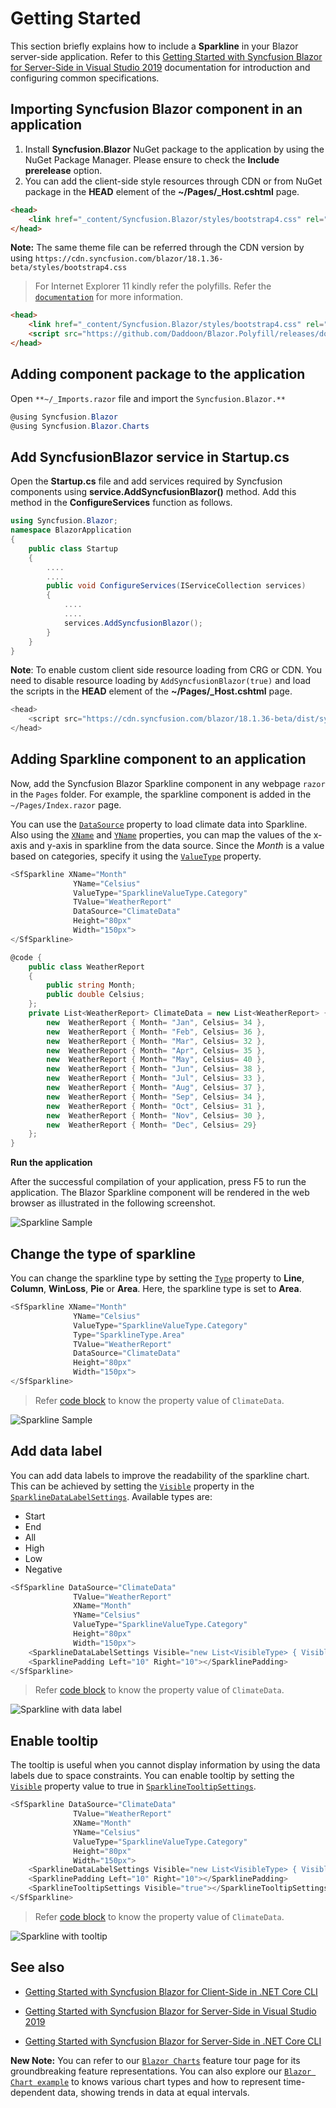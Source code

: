 # Getting Started

This section briefly explains how to include a **Sparkline** in your Blazor server-side application. Refer to this [Getting Started with Syncfusion Blazor for Server-Side in Visual Studio 2019](https://blazor.syncfusion.com/documentation/getting-started/blazor-server-side-visual-studio-2019/) documentation for introduction and configuring common specifications.

## Importing Syncfusion Blazor component in an application

1. Install **Syncfusion.Blazor** NuGet package to the application by using the NuGet Package Manager. Please ensure to check the **Include prerelease** option.
2. You can add the client-side style resources through CDN or from NuGet package in the **HEAD** element of the **~/Pages/_Host.cshtml** page.

```html
<head>
    <link href="_content/Syncfusion.Blazor/styles/bootstrap4.css" rel="stylesheet" />
</head>
```

**Note:** The same theme file can be referred through the CDN version by using `https://cdn.syncfusion.com/blazor/18.1.36-beta/styles/bootstrap4.css`

> For Internet Explorer 11 kindly refer the polyfills. Refer the [`documentation`](https://blazor.syncfusion.com/documentation/common/how-to/render-blazor-server-app-in-ie/) for more information.

```html
<head>
    <link href="_content/Syncfusion.Blazor/styles/bootstrap4.css" rel="stylesheet" />
    <script src="https://github.com/Daddoon/Blazor.Polyfill/releases/download/3.0.1/blazor.polyfill.min.js"></script>
</head>
```

## Adding component package to the application

Open `**~/_Imports.razor` file and import the `Syncfusion.Blazor.**`

```csharp
@using Syncfusion.Blazor
@using Syncfusion.Blazor.Charts
```

## Add SyncfusionBlazor service in Startup.cs

Open the **Startup.cs** file and add services required by Syncfusion components using **service.AddSyncfusionBlazor()** method. Add this method in the **ConfigureServices** function as follows.

```csharp
using Syncfusion.Blazor;
namespace BlazorApplication
{
    public class Startup
    {
        ....
        ....
        public void ConfigureServices(IServiceCollection services)
        {
            ....
            ....
            services.AddSyncfusionBlazor();
        }
    }
}
```

**Note**: To enable custom client side resource loading from CRG or CDN. You need to disable resource loading by `AddSyncfusionBlazor(true)` and load the scripts in the **HEAD** element of the **~/Pages/_Host.cshtml** page.

```csharp
<head>
    <script src="https://cdn.syncfusion.com/blazor/18.1.36-beta/dist/syncfusion-blazor.min.js"></script>
</head>
```

## Adding Sparkline component to an application

Now, add the Syncfusion Blazor Sparkline component in any webpage `razor` in the `Pages` folder. For example, the sparkline component is added in the `~/Pages/Index.razor` page.

You can use the [`DataSource`](https://help.syncfusion.com/cr/blazor/Syncfusion.Blazor~Syncfusion.Blazor.Charts.SparklineModel%601~DataSource.html) property to load climate data into Sparkline. Also using the [`XName`](https://help.syncfusion.com/cr/blazor/Syncfusion.Blazor~Syncfusion.Blazor.Charts.SfSparkline%601~XName.html) and [`YName`](https://help.syncfusion.com/cr/blazor/Syncfusion.Blazor~Syncfusion.Blazor.Charts.SfSparkline%601~YName.html) properties, you can map the values of the x-axis and y-axis in sparkline from the data source. Since the *Month* is a value based on categories, specify it using the [`ValueType`](https://help.syncfusion.com/cr/blazor/Syncfusion.Blazor~Syncfusion.Blazor.Charts.SfSparkline%601~ValueType.html) property.

```csharp
<SfSparkline XName="Month"
              YName="Celsius"
              ValueType="SparklineValueType.Category"
              TValue="WeatherReport"
              DataSource="ClimateData"
              Height="80px"
              Width="150px">
</SfSparkline>

@code {
    public class WeatherReport
    {
        public string Month;
        public double Celsius;
    };
    private List<WeatherReport> ClimateData = new List<WeatherReport> {
        new  WeatherReport { Month= "Jan", Celsius= 34 },
        new  WeatherReport { Month= "Feb", Celsius= 36 },
        new  WeatherReport { Month= "Mar", Celsius= 32 },
        new  WeatherReport { Month= "Apr", Celsius= 35 },
        new  WeatherReport { Month= "May", Celsius= 40 },
        new  WeatherReport { Month= "Jun", Celsius= 38 },
        new  WeatherReport { Month= "Jul", Celsius= 33 },
        new  WeatherReport { Month= "Aug", Celsius= 37 },
        new  WeatherReport { Month= "Sep", Celsius= 34 },
        new  WeatherReport { Month= "Oct", Celsius= 31 },
        new  WeatherReport { Month= "Nov", Celsius= 30 },
        new  WeatherReport { Month= "Dec", Celsius= 29}
    };
}
```

<b>Run the application</b>

After the successful compilation of your application, press F5 to run the application. The Blazor Sparkline component will be rendered in the web browser as illustrated in the following screenshot.

   ![Sparkline Sample](./images/Sparkline.png)

## Change the type of sparkline

You can change the sparkline type by setting the [`Type`](https://help.syncfusion.com/cr/blazor/Syncfusion.Blazor~Syncfusion.Blazor.Charts.SfSparkline%601~Type.html) property to **Line**, **Column**, **WinLoss**, **Pie** or **Area**. Here, the sparkline type is set to **Area**.

```csharp
<SfSparkline XName="Month"
              YName="Celsius"
              ValueType="SparklineValueType.Category"
              Type="SparklineType.Area"
              TValue="WeatherReport"
              DataSource="ClimateData"
              Height="80px"
              Width="150px">
</SfSparkline>
```

> Refer [code block](#adding-sparkline-component-to-an-application) to know the property value of `ClimateData`.

![Sparkline Sample](./images/Areatype.png)

## Add data label

You can add data labels to improve the readability of the sparkline chart. This can be achieved by setting the [`Visible`](https://help.syncfusion.com/cr/blazor/Syncfusion.Blazor~Syncfusion.Blazor.Charts.SparklineDataLabelSettings~Visible.html) property in the [`SparklineDataLabelSettings`](https://help.syncfusion.com/cr/blazor/Syncfusion.Blazor~Syncfusion.Blazor.Charts.SparklineDataLabelSettings.html). Available types are:

* Start
* End
* All
* High
* Low
* Negative

```csharp
<SfSparkline DataSource="ClimateData"
              TValue="WeatherReport"
              XName="Month"
              YName="Celsius"
              ValueType="SparklineValueType.Category"
              Height="80px"
              Width="150px">
    <SparklineDataLabelSettings Visible="new List<VisibleType> { VisibleType.Start, VisibleType.End }"></SparklineDataLabelSettings>
    <SparklinePadding Left="10" Right="10"></SparklinePadding>
</SfSparkline>
```

> Refer [code block](#adding-sparkline-component-to-an-application) to know the property value of `ClimateData`.

![Sparkline with data label](./images/data-label.png)

## Enable tooltip

The tooltip is useful when you cannot display information by using the data labels due to space constraints. You can enable tooltip by setting the [`Visible`](https://help.syncfusion.com/cr/blazor/Syncfusion.Blazor~Syncfusion.Blazor.Charts.SparklineTooltipSettings~Visible.html) property value to true in [`SparklineTooltipSettings`](https://help.syncfusion.com/cr/blazor/Syncfusion.Blazor~Syncfusion.Blazor.Charts.SparklineTooltipSettings.html).

```csharp
<SfSparkline DataSource="ClimateData"
              TValue="WeatherReport"
              XName="Month"
              YName="Celsius"
              ValueType="SparklineValueType.Category"
              Height="80px"
              Width="150px">
    <SparklineDataLabelSettings Visible="new List<VisibleType> { VisibleType.Start, VisibleType.End }"></SparklineDataLabelSettings>
    <SparklinePadding Left="10" Right="10"></SparklinePadding>
    <SparklineTooltipSettings Visible="true"></SparklineTooltipSettings>
</SfSparkline>
```

> Refer [code block](#adding-sparkline-component-to-an-application) to know the property value of `ClimateData`.

![Sparkline with tooltip](./images/sparkline-with-tooltip.png)

## See also

* [Getting Started with Syncfusion Blazor for Client-Side in .NET Core CLI](https://blazor.syncfusion.com/documentation/getting-started/dotnet-cli-blazor/)

* [Getting Started with Syncfusion Blazor for Server-Side in Visual Studio 2019](https://blazor.syncfusion.com/documentation/getting-started/blazor-server-side-visual-studio-2019/)

* [Getting Started with Syncfusion Blazor for Server-Side in .NET Core CLI](https://blazor.syncfusion.com/documentation/getting-started/dotnet-cli-blazor-server/)

**New Note:** You can refer to our [`Blazor Charts`](https://www.syncfusion.com/blazor-components/blazor-charts) feature tour page for its groundbreaking feature representations. You can also explore our [`Blazor Chart example`](https://blazor.syncfusion.com/demos/chart/line?theme=bootstrap4) to knows various chart types and how to represent time-dependent data, showing trends in data at equal intervals.